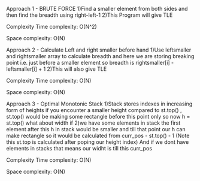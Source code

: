 Approach 1 - BRUTE FORCE
1)Find a smaller element from both sides and then find the breadth using right-left-1
2)This Program will give TLE

Complexity
Time complexity:
O(N^2)

Space complexity:
O(N)

Approach 2 - Calculate Left and right smaller before hand
1)Use leftsmaller and rightsmaller array to calculate breadth and here we are storing breaking point i.e. just before a smaller element so breadth is rightsmaller[i] - leftsmaller[i] + 1
2)This will also give TLE

Complexity
Time complexity:
O(N)

Space complexity:
O(N)

Approach 3 - Optimal Monotonic Stack
1)Stack stores indexes in increasing form of heights if you encounter a smaller height compared to st.top() , st.top() would be making some rectangle before this point only so now h = st.top() what about width if 2)we have some elements in stack the first element after this h in stack would be smaller and till that point our h can make rectangle so it would be calculated from curr_pos - st.top() - 1 (Note this st.top is calculated after poping our height index) And if we dont have elements in stacks that means our widht is till this curr_pos​

Complexity
Time complexity:
O(N)

Space complexity:
O(N)
